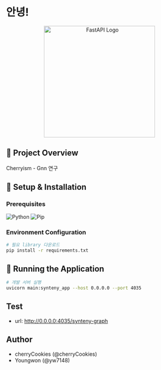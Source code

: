 # 안녕!
<p align="center">
  <img src="https://fastapi.tiangolo.com/img/logo-margin/logo-teal.png" width="300" alt="FastAPI Logo"/>
</p>

## 📘 Project Overview
Cherryism - Gnn 연구

## 🔧 Setup & Installation

### Prerequisites
![Python](https://img.shields.io/badge/Python-3.10+-blue)
![Pip](https://img.shields.io/badge/PIP-24+-red)

### Environment Configuration
```bash
# 필요 library 다운로드
pip install -r requirements.txt
```

## 🚀 Running the Application
```bash
# 개발 서버 실행
uvicorn main:synteny_app --host 0.0.0.0 --port 4035
```

## Test
- url: http://0.0.0.0:4035/synteny-graph

## Author
- cherryCookies (@cherryCookies)
- Youngwon (@yw7148)